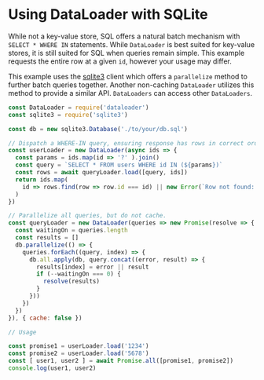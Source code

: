 # Using DataLoader with SQLite

While not a key-value store, SQL offers a natural batch mechanism with
`SELECT * WHERE IN` statements. While `DataLoader` is best suited for key-value
stores, it is still suited for SQL when queries remain simple. This example
requests the entire row at a given `id`, however your usage may differ.

This example uses the [sqlite3][] client which offers a `parallelize` method to
further batch queries together. Another non-caching `DataLoader` utilizes this
method to provide a similar API. `DataLoaders` can access other `DataLoaders`.

```js
const DataLoader = require('dataloader')
const sqlite3 = require('sqlite3')

const db = new sqlite3.Database('./to/your/db.sql')

// Dispatch a WHERE-IN query, ensuring response has rows in correct order.
const userLoader = new DataLoader(async ids => {
  const params = ids.map(id => '?' ).join()
  const query = `SELECT * FROM users WHERE id IN (${params})`
  const rows = await queryLoader.load([query, ids])
  return ids.map(
    id => rows.find(row => row.id === id) || new Error(`Row not found: ${id}`)
  )
})

// Parallelize all queries, but do not cache.
const queryLoader = new DataLoader(queries => new Promise(resolve => {
  const waitingOn = queries.length
  const results = []
  db.parallelize(() => {
    queries.forEach((query, index) => {
      db.all.apply(db, query.concat((error, result) => {
        results[index] = error || result
        if (--waitingOn === 0) {
          resolve(results)
        }
      }))
    })
  })
}), { cache: false })

// Usage

const promise1 = userLoader.load('1234')
const promise2 = userLoader.load('5678')
const [ user1, user2 ] = await Promise.all([promise1, promise2])
console.log(user1, user2)
```

[sqlite3]: https://github.com/mapbox/node-sqlite3
